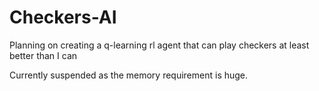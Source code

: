 # Checkers-AI

Planning on creating a q-learning rl agent that can play checkers at least better than I can

Currently suspended as the memory requirement is huge. 
